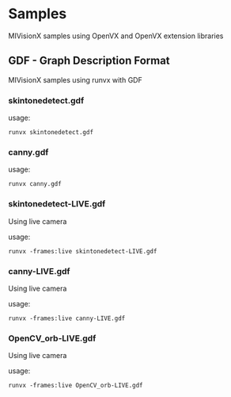 # Samples

MIVisionX samples using OpenVX and OpenVX extension libraries

## GDF - Graph Description Format

MIVisionX samples using runvx with GDF

### skintonedetect.gdf

usage:

````
runvx skintonedetect.gdf
````
### canny.gdf

usage:

````
runvx canny.gdf
````
### skintonedetect-LIVE.gdf
Using live camera

usage:

````
runvx -frames:live skintonedetect-LIVE.gdf
````
### canny-LIVE.gdf
Using live camera

usage:

````
runvx -frames:live canny-LIVE.gdf
````
### OpenCV_orb-LIVE.gdf
Using live camera

usage:

````
runvx -frames:live OpenCV_orb-LIVE.gdf
````
